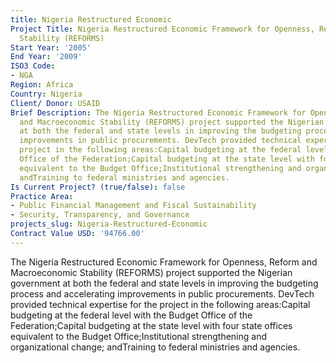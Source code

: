 ```yaml
---
title: Nigeria Restructured Economic
Project Title: Nigeria Restructured Economic Framework for Openness, Reform, and Macroeconomic
  Stability (REFORMS)
Start Year: '2005'
End Year: '2009'
ISO3 Code:
- NGA
Region: Africa
Country: Nigeria
Client/ Donor: USAID
Brief Description: The Nigeria Restructured Economic Framework for Openness, Reform
  and Macroeconomic Stability (REFORMS) project supported the Nigerian government
  at both the federal and state levels in improving the budgeting process and accelerating
  improvements in public procurements. DevTech provided technical expertise for the
  project in the following areas:Capital budgeting at the federal level with the Budget
  Office of the Federation;Capital budgeting at the state level with four state offices
  equivalent to the Budget Office;Institutional strengthening and organizational change;
  andTraining to federal ministries and agencies.
Is Current Project? (true/false): false
Practice Area:
- Public Financial Management and Fiscal Sustainability
- Security, Transparency, and Governance
projects_slug: Nigeria-Restructured-Economic
Contract Value USD: '94766.00'
---
```


The Nigeria Restructured Economic Framework for Openness, Reform and Macroeconomic Stability (REFORMS) project supported the Nigerian government at both the federal and state levels in improving the budgeting process and accelerating improvements in public procurements. DevTech provided technical expertise for the project in the following areas:Capital budgeting at the federal level with the Budget Office of the Federation;Capital budgeting at the state level with four state offices equivalent to the Budget Office;Institutional strengthening and organizational change; andTraining to federal ministries and agencies.